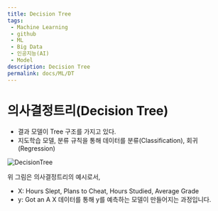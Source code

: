```yaml
---
title: Decision Tree
tags: 
 - Machine Learning
 - github
 - ML
 - Big Data
 - 인공지능(AI)
 - Model
description: Decision Tree
permalink: docs/ML/DT
---
```


# 의사결정트리(Decision Tree)
- 결과 모델이 Tree 구조를 가지고 있다.
- 지도학습 모델, 분류 규칙을 통해 데이터를 분류(Classification), 회귀(Regression)

![DecisionTree](https://s3.amazonaws.com/codecademy-content/programs/data-science-path/decision-trees/tree_gif.gif)

위 그림은 의사결정트리의 예시로서,<br> 
- X: Hours Slept, Plans to Cheat, Hours Studied, Average Grade 
- y: Got an A
X 데이터를 통해 y를 예측하는 모델이 만들어지는 과정입니다.